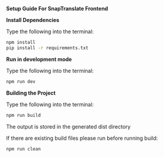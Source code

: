 **Setup Guide For SnapTranslate Frontend**

**Install Dependencies**

Type the following into the terminal:
```bash
npm install
pip install -r requirements.txt
```

**Run in development mode**

Type the following into the terminal:
```bash
npm run dev
```


**Building the Project**

Type the following into the terminal:
```bash
npm run build
```
The output is stored in the generated dist directory

If there are existing build files please run before running build:
```bash
npm run clean 
```